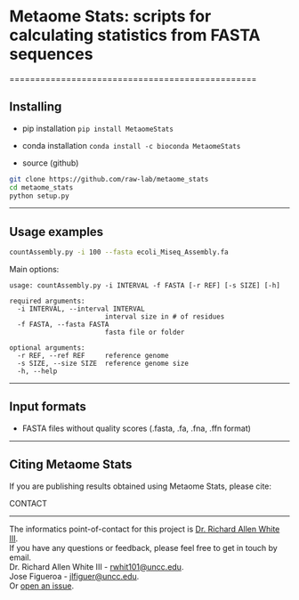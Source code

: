 # Metaome Stats: scripts for calculating statistics from FASTA sequences

================================================

## Installing

- pip installation
`pip install MetaomeStats`

- conda installation
`conda install -c bioconda MetaomeStats`

- source (github)

```bash
git clone https://github.com/raw-lab/metaome_stats
cd metaome_stats
python setup.py
```

-------

## Usage examples

```bash
countAssembly.py -i 100 --fasta ecoli_Miseq_Assembly.fa
```

Main options:
```
usage: countAssembly.py -i INTERVAL -f FASTA [-r REF] [-s SIZE] [-h]

required arguments:
  -i INTERVAL, --interval INTERVAL
                        interval size in # of residues
  -f FASTA, --fasta FASTA
                        fasta file or folder

optional arguments:
  -r REF, --ref REF     reference genome
  -s SIZE, --size SIZE  reference genome size
  -h, --help
```

-------

## Input formats

- FASTA files without quality scores (.fasta, .fa, .fna, .ffn format)

-------

## Citing Metaome Stats

If you are publishing results obtained using Metaome Stats, please cite: 

CONTACT

-------
The informatics point-of-contact for this project is [Dr. Richard Allen White III](https://github.com/raw-lab).<br />
If you have any questions or feedback, please feel free to get in touch by email. <br />
Dr. Richard Allen White III - rwhit101@uncc.edu.  <br />
Jose Figueroa - jlfiguer@uncc.edu.  <br /> 
Or [open an issue](https://github.com/raw-lab/metaome_stats/issues).
